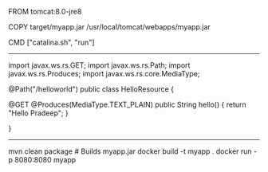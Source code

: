FROM tomcat:8.0-jre8

COPY target/myapp.jar /usr/local/tomcat/webapps/myapp.jar

CMD ["catalina.sh", "run"]


-------- 


import javax.ws.rs.GET;
import javax.ws.rs.Path;
import javax.ws.rs.Produces;
import javax.ws.rs.core.MediaType;

@Path("/helloworld")
public class HelloResource {

  @GET
  @Produces(MediaType.TEXT_PLAIN)
  public String hello() {
    return "Hello Pradeep"; 
  }

}


----------- 

mvn clean package  # Builds myapp.jar
docker build -t myapp . 
docker run -p 8080:8080 myapp
